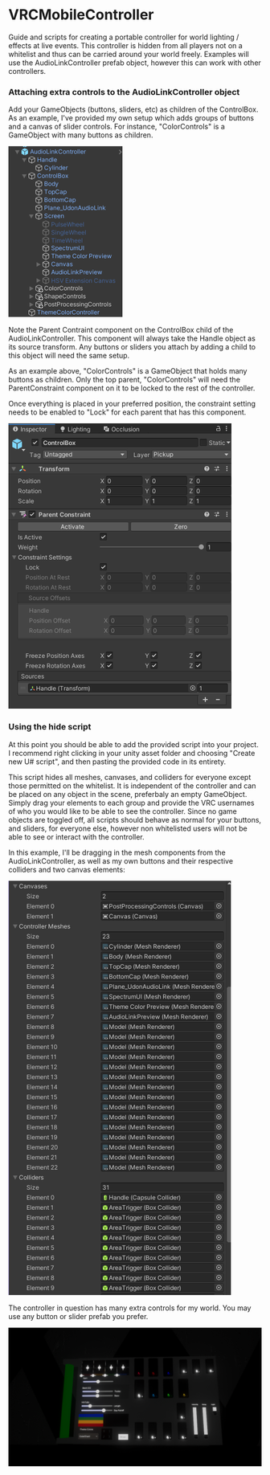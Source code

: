 # VRCMobileController
Guide and scripts for creating a portable controller for world lighting / effects at live events. This controller is hidden from all players not on a whitelist and thus can be carried around your world freely. Examples will use the AudioLinkController prefab object, however this can work with other controllers. 

### Attaching extra controls to the AudioLinkController object

Add your GameObjects (buttons, sliders, etc) as children of the ControlBox.
As an example, I've provided my own setup which adds groups of buttons and a canvas of slider controls.
For instance, "ColorControls" is a GameObject with many buttons as children.

![image](ALControllerPic.png)

Note the Parent Contraint component on the ControlBox child of the AudioLinkController. This component will always take the Handle object as its source transform. Any buttons or sliders you attach by adding a child to this object will need the same setup.

As an example above, "ColorControls" is a GameObject that holds many buttons as children. Only the top parent, "ColorControls" will need the ParentConstraint component on it to be locked to the rest of the controller.

Once everything is placed in your preferred position, the constraint setting needs to be enabled to "Lock" for each parent that has this component.

![image](parentConstraint.png)

### Using the hide script
At this point you should be able to add the provided script into your project. I recommend right clicking in your unity asset folder and choosing "Create new U# script", and then pasting the provided code in its entirety.

This script hides all meshes, canvases, and colliders for everyone except those permitted on the whitelist. It is independent of the controller and can be placed on any object in the scene, preferbaly an empty GameObject. Simply drag your elements to each group and provide the VRC usernames of who you would like to be able to see the controller. Since no game objects are toggled off, all scripts should behave as normal for your buttons, and sliders, for everyone else, however non whitelisted users will not be able to see or interact with the controller.

In this example, I'll be dragging in the mesh components from the AudioLinkController, as well as my own buttons and their respective colliders and two canvas elements:

![image](LocalUIScriptPic.png)

The controller in question has many extra controls for my world. You may use any button or slider prefab you prefer.

![image](controllerFinal.png)


